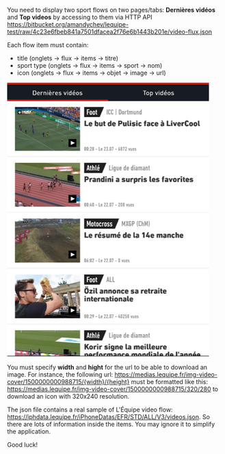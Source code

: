 
You need to display two sport flows on two pages/tabs: **Dernières vidéos** and **Top videos** by accessing to them via HTTP API <https://bitbucket.org/amandychev/lequipe-test/raw/4c23e6fbeb841a7501dfacea2f76e6b1443b201e/video-flux.json>

Each flow item must contain:

* title (onglets -> flux -> items -> titre)
* sport type (onglets -> flux -> items -> sport -> nom)
* icon (onglets -> flux -> items -> objet -> image -> url)

![Screen](./screen.png)

You must specify **width** and **hight** for the url to be able to download an image. For instance, the following url: <https://medias.lequipe.fr/img-video-cover/1500000000988715/{width}/{height}> must be formatted like this: <https://medias.lequipe.fr/img-video-cover/1500000000988715/320/280> to download an icon with 320x240 resolution.

The json file contains a real sample of L'Équipe video flow: <https://iphdata.lequipe.fr/iPhoneDatas/EFR/STD/ALL/V3/videos.json>. So there are lots of information inside the items. You may ignore it to simplify the application.

Good luck!

